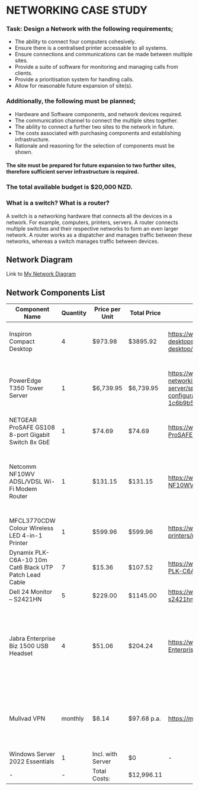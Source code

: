 # NETWORKING CASE STUDY

### Task: Design a Network with the following requirements;

- The ability to connect four computers cohesively.
- Ensure there is a centralised printer accessable to all systems.
- Ensure connections and communications can be made between multiple sites.
- Provide a suite of software for monitoring and managing calls from clients.
- Provide a prioritisation system for handling calls.
- Allow for reasonable future expansion of site(s).

### Additionally, the following must be planned;

- Hardware and Software components, and network devices required.
- The communication channel to connect the multiple sites together.
- The ability to connect a further two sites to the network in future.
- The costs associated with purchasing components and establishing infrastructure.
- Rationale and reasoning for the selection of components must be shown.
#### The site must be prepared for future expansion to two further sites, therefore sufficient server infrastructure is required.

### The total available budget is $20,000 NZD.

### What is a switch? What is a router?
A switch is a networking hardware that connects all the devices in a network. For example, computers, printers, servers. A router connects multiple switches and their respective networks to form an even larger network. A router works as a dispatcher and manages traffic between these networks, whereas a switch manages traffic between devices.
## Network Diagram
Link to [My Network Diagram](https://viewer.diagrams.net/?tags=%7B%7D&highlight=0000ff&edit=_blank&layers=1&nav=1&title=Network-Diagram.drawio#R7ZrbctsqFIafxpf1SEInXzZ2epi2ezz1RdPeZLBELCaSUBE%2B7acvWMgS4NSOk1hu4kxmAguEJL6fxWJFPTDMVh8pLJJvJEZpz7HiVQ%2BMeo5ju47TE79WvK4swcCtDDOKY9mpMUzw%2F0gaLWmd4xiVSkdGSMpwoRojkucoYooNUkqWarc7kqp3LeAMGYZJBFPT%2BgPHLKmsoRM09k8Iz5L6zrY%2FqFoyWHeWb1ImMCbLlglc98CQEsKqUrYaolRMXj0v1XUfHmjdPhhFOTvkgt%2B%2FktsATtMv4yyE02w6uvlN34FqlAVM5%2FKF5cOydT0D%2FLkLUcxWM4G4H%2BEyIv1yiVmUoLK%2FJPR%2BRsm8uK1MPXBV3qNNYWTxSsKylBdtXiwIzhmi1wv%2BxKW0xbBMUCz73uE0HZKU0M2dgQX8cBCIARkl96jVcrf52bbUZPicXi0QZZjz%2BwqnKB2TEjNMct42JYyRrNXhfYpnooGRgluhrEVIPCI3kDlLcc5vWutKPKA55xKDGBStWibJ4CMiGWJ0zbvIVuD7fa%2B6SC4JUCtk2QjMtuTASUtcnuwHpaZn28Eb7LwgyT9CBa6hgv8QE2C5cVJR1VXB35apdFVIOcmRRlSajJnWgWQ4jsVtrpYJZmhSwEjcc8nFx21caXm8Fcxz8AhdlUZg0vAtEwZ4KRieAUN41YyP9Z1rks%2FYm0Fh2x2j8I%2F1jnRDqpR%2FLy5xD%2FdAdYi%2BiT0Id7hD8ELYg6M3RUQXAjuHhqryBf0e9ANHXfI7vK8LTPa%2B80LsQ4P9pAL5Zrzu1p125XUHxy6%2FiGTFxu%2Fewjy%2BLRDFRYIoTMt%2BEV0W4t9VYNeI6zDoQCccvJQK6r3%2FIoOTysBTZeDZbn1a6UwI9kUIpxeCb5%2BbP3AuMuheBt6OI9lpZXBAdIDy%2BL1I%2FTUhVwurGj%2FxmaHrG1Hhbk5Wf8qem8po1e45Wu%2Bb2pLMaYT2RzcM0hlif%2BkngzIUK%2FlJE1QLhLcjSqttFKWQ4YWa1dxFR95hLNTf6MC11SDRczTA1XvLq9pZSH0gbYMBulKqiTEG2ohl%2B9rH68c5IKx4hH6O10G9kM4FsKNycfXw%2FmDA%2BkDWiQEfEC6cBrB91oBB%2BK8CPiAQOA1g57wAWxqXo11014DNDLgB%2BNGRHsX5JRP7sES3mVi7r%2BdizYBvsON%2FU8B9WK9PCvgcMwk%2FljB1UbyelJyJoZ7frpJyjpkYfYrXRSvMWmE3r%2F1stTRBt6isW5UxX9P8hQSjJ3rv2suciffebse10%2F1nt2fzgDaUbvn1Llg9e%2Bp2nUOvB35bFPTkZdg1BfMs8vop6Cmj7teCeWB4CxQG6lo44Wctn6mbjJiX3cTjD1fu91%2FZIvfenehYvjevFp7Vtq%2Fn1cBzHdqMj8Web9vfifdcDuXBgTI47%2BgPHJ19A5oM9DDyaBnwavOtatW9%2BeIXXP8B)
## Network Components List
| Component Name | Quantity | Price per Unit | Total Price | Reference | Justification 
| ---|---|---|---|---|---|
|Inspiron Compact Desktop|4|$973.98|$3895.92|https://www.dell.com/en-nz/shop/dell-deals-laptops-desktops-monitors-on-sale/inspiron-compact-desktop/spd/inspiron-3910-desktop/hdi391006nz|A keyboard and mouse are included with the computer
|PowerEdge T350 Tower Server|1|$6,739.95|$6,739.95|https://www.dell.com/en-nz/shop/storage-servers-and-networking-for-business/poweredge-t350-tower-server/spd/poweredge-t350/pet350tm0211nzoo?configurationid=38b32fe9-2e70-412b-8339-1c6b9b58cfd8|This server has 64GB of RAM, more than enough for a network of this size. 
|NETGEAR ProSAFE GS108 8-port Gigabit Switch 8x GbE|1|$74.69|$74.69|https://www.pbtech.co.nz/product/SWHNGR3083/NETGEAR-ProSAFE-GS108-8-port-Gigabit-Switch-8x-GbE|Only 8 ports needed 
|Netcomm NF10WV ADSL/VDSL Wi-Fi Modem Router|1|$131.15|$131.15|https://www.pbtech.co.nz/product/MODNCM1058/Netcomm-NF10WV-ADSLVDSL-Wi-Fi-Modem-Router-with-VO|I chose a modem router to ensure the networks continued connection with the internet
|MFCL3770CDW Colour Wireless LED 4-in-1 Printer|1|$599.96|$599.96|https://www.brother.co.nz/printers/colour-laser-printers/mfcl3770cdw|
|Dynamix PLK-C6A-10 10m Cat6 Black UTP Patch Lead Cable|7|$15.36|$107.52|https://www.pbtech.co.nz/product/ITPCAQ614/Dynamix-PLK-C6A-10-10m-Cat6-Black-UTP-Patch-Lead-T|
|Dell 24 Monitor – S2421HN|5|$229.00|$1145.00|https://www.dell.com/en-nz/shop/dell-24-monitor-s2421hn/apd/210-bdmj/monitors-monitor-accessories|
|Jabra Enterprise Biz 1500 USB Headset|4|$51.06|$204.24|https://www.pbtech.co.nz/product/IPHJAB3300552/Jabra-Enterprise-Biz-1500-USB---Mono-Entry-level-L|This headset is designed for effieciency in call and contact centers and features microphone noise-cancelling
|Mullvad VPN|monthly|$8.14|$97.68 p.a.|https://mullvad.net/en/|This VPN subscription allows up to 5 devices, which is just enough for a site of 4 computers. 
|Windows Server 2022 Essentials|1|Incl. with Server|$0|- |
|-|-|Total Costs:|$12,996.11

